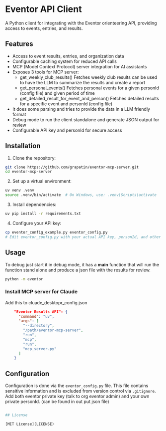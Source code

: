 # Eventor API Client

A Python client for integrating with the Eventor orienteering API, providing access to events, entries, and results.

## Features

- Access to event results, entries, and organization data
- Configurable caching system for reduced API calls
- MCP (Model Context Protocol) server integration for AI assistants
- Exposes 3 tools for MCP server:
  - get_weekly_club_results() Fetches weekly club results can be used to have the LLM to summarize the results and create a report
  - get_personal_events() Fetches personal events for a given personId (config file) and given period of time
  - get_detailed_result_for_event_and_person() Fetches detailed results for a specific event and personId (config file)
- It does some parsing and tries to provide the data in a LLM friendly format
- Debug mode to run the client standalone and generate JSON output for review
- Configurable API key and personId for secure access


## Installation

1. Clone the repository:
```bash
git clone https://github.com/grapatin/eventor-mcp-server.git
cd eventor-mcp-server
```

2. Set up a virtual environment:
```bash
uv venv .venv
source .venv/bin/activate  # On Windows, use: .venv\Scripts\activate
```

3. Install dependencies:
```bash
uv pip install -r requirements.txt
```

4. Configure your API key:
```bash
cp eventor_config_example.py eventor_config.py
# Edit eventor_config.py with your actual API key, personId, and other settings
```

## Usage

To debug just start it in debug mode, it has a __main__ function that will run the function stand alone and produce a json file with the results for review.

```bash
python -m eventor
```

### Install MCP server for Claude

Add this to cluade_desktopr_config.json

```json
    "Eventor Results API": {
      "command": "uv",
      "args": [
        "--directory",
        "/path/eventor-mcp-server",
        "run",
        "mcp",
        "run",
        "mcp_server.py"
      ]
    }
```

## Configuration

Configuration is done via the `eventor_config.py` file. This file contains sensitive information and is excluded from version control via `.gitignore`.
Add both eventor private key (talk to org eventor admin) and your own private personId. (can be found in out put json file)

```python

## License

[MIT License](LICENSE)
